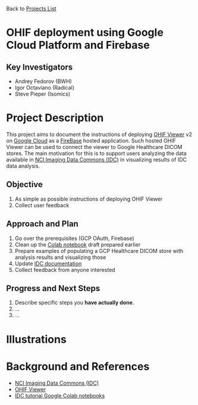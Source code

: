 Back to [Projects List](../../README.md#ProjectsList)

# OHIF deployment using Google Cloud Platform and Firebase

## Key Investigators

- Andrey Fedorov (BWH)
- Igor Octaviano (Radical)
- Steve Pieper (Isomics)


# Project Description

This project aims to document the instructions of deploying [OHIF Viewer](https://github.com/OHIF/Viewers) v2 on [Google Cloud](https://cloud.google.com/sdk/docs/install) as a [FireBase](https://firebase.google.com/) hosted application. Such hosted OHIF Viewer can be used to connect the viewer to Google Healthcare DICOM stores. The main motivation for this is to support users analyzing the data available in [NCI Imaging Data Commons (IDC)](https://imaging.datacommons.cancer.gov) in visualizing results of IDC data analysis.

## Objective

<!-- Describe here WHAT you would like to achieve (what you will have as end result). -->
1. As simple as possible instructions of deploying OHIF Viewer
2. Collect user feedback


## Approach and Plan

<!-- Describe here HOW you would like to achieve the objectives stated above. -->

1. Go over the prerequisites (GCP OAuth, Firebase)
2. Clean up the [Colab notebook](https://colab.research.google.com/drive/1PbYm6HVgsXaUYrcujBr_bPWS5hrBMSUW?usp=sharing) draft prepared earlier
3. Prepare examples of populating a GCP Healthcare DICOM store with analysis results and visualizing those
4. Update [IDC documentation](https://learn.canceridc.dev/)
5. Collect feedback from anyone interested

## Progress and Next Steps

<!-- Update this section as you make progress, describing of what you have ACTUALLY DONE. If there are specific steps that you could not complete then you can describe them here, too. -->

1. Describe specific steps you **have actually done**.
1. ...
1. ...

# Illustrations

<!-- Add pictures and links to videos that demonstrate what has been accomplished.
![Description of picture](Example2.jpg)
![Some more images](Example2.jpg)
-->

# Background and References

* [NCI Imaging Data Commons (IDC)](https://imaging.datacommons.cancer.gov)
* [OHIF Viewer](https://github.com/OHIF/Viewers)
* [IDC tutorial Google Colab notebooks](https://learn.canceridc.dev/cookbook/notebooks)

<!-- If you developed any software, include link to the source code repository. If possible, also add links to sample data, and to any relevant publications. -->
